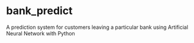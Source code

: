 # bank_predict
A prediction system for customers leaving a particular bank using Artificial Neural Network with Python
